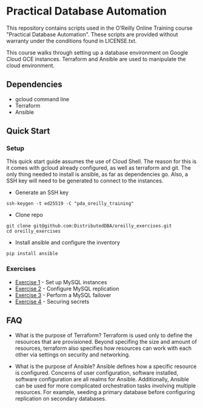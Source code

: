 # Practical Database Automation 

This repository contains scripts used in the O'Reilly Online Training course "Practical Database Automation". These scripts are provided without warranty under the conditions found in LICENSE.txt.

This course walks through setting up a database environment on Google Cloud GCE instances. Terraform and Ansible are used to manipulate the cloud environment.

## Dependencies
- gcloud command line 
- Terraform 
- Ansible

## Quick Start
### Setup
This quick start guide assumes the use of Cloud Shell. The reason for this is it comes with gcloud already configured, as well as terraform and git. The only thing needed to install is ansible, as far as dependencies go. Also, a SSH key will need to be generated to connect to the instances.

- Generate an SSH key 

```
ssh-keygen -t ed25519 -C "pda_oreilly_training"
```

- Clone repo 
```
git clone git@github.com:DistributedDBA/oreilly_exercises.git
cd oreilly_exercises
```

- Install ansible and configure the inventory
```
pip install ansible
```

### Exercises
- [Exercise 1](examples/exercise01.md) - Set up MySQL instances
- [Exercise 2](examples/exercise02.md) - Configure MySQL replication
- [Exercise 3](examples/exercise03.md) - Perform a MySQL failover
- [Exercise 4](examples/exercise04.md) - Securing secrets

## FAQ 
- What is the purpose of Terraform?
Terraform is used only to define the resources that are provisioned. Beyond specifing the size and amount of resources, terraform also specifies how resources can work with each other via settings on security and networking.

- What is the purpose of Ansible?
Ansible defines how a specific resource is configured. Concerns of user configuration, software installed, software configuration are all realms for Ansible. Additionally, Ansible can be used for more complicated orchestration tasks involving multiple resources. For example, seeding a primary database before configuring replication on secondary databases.

